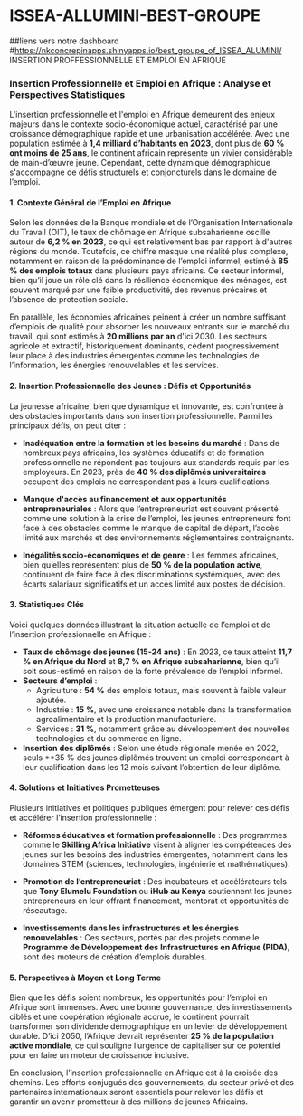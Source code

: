 # ISSEA-ALLUMINI-BEST-GROUPE
##liens vers notre dashboard
#https://nkconcrepinapps.shinyapps.io/best_groupe_of_ISSEA_ALUMINI/
INSERTION PROFFESSIONNELLE ET EMPLOI EN AFRIQUE

### Insertion Professionnelle et Emploi en Afrique : Analyse et Perspectives Statistiques

L'insertion professionnelle et l'emploi en Afrique demeurent des enjeux majeurs dans le contexte socio-économique actuel, caractérisé par une croissance démographique rapide et une urbanisation accélérée. Avec une population estimée à **1,4 milliard d’habitants en 2023**, dont plus de **60 % ont moins de 25 ans**, le continent africain représente un vivier considérable de main-d’œuvre jeune. Cependant, cette dynamique démographique s'accompagne de défis structurels et conjoncturels dans le domaine de l’emploi.

#### 1. **Contexte Général de l’Emploi en Afrique**
Selon les données de la Banque mondiale et de l’Organisation Internationale du Travail (OIT), le taux de chômage en Afrique subsaharienne oscille autour de **6,2 % en 2023**, ce qui est relativement bas par rapport à d'autres régions du monde. Toutefois, ce chiffre masque une réalité plus complexe, notamment en raison de la prédominance de l’emploi informel, estimé à **85 % des emplois totaux** dans plusieurs pays africains. Ce secteur informel, bien qu’il joue un rôle clé dans la résilience économique des ménages, est souvent marqué par une faible productivité, des revenus précaires et l’absence de protection sociale.

En parallèle, les économies africaines peinent à créer un nombre suffisant d’emplois de qualité pour absorber les nouveaux entrants sur le marché du travail, qui sont estimés à **20 millions par an** d'ici 2030. Les secteurs agricole et extractif, historiquement dominants, cèdent progressivement leur place à des industries émergentes comme les technologies de l’information, les énergies renouvelables et les services.

#### 2. **Insertion Professionnelle des Jeunes : Défis et Opportunités**
La jeunesse africaine, bien que dynamique et innovante, est confrontée à des obstacles importants dans son insertion professionnelle. Parmi les principaux défis, on peut citer :

- **Inadéquation entre la formation et les besoins du marché** : Dans de nombreux pays africains, les systèmes éducatifs et de formation professionnelle ne répondent pas toujours aux standards requis par les employeurs. En 2023, près de **40 % des diplômés universitaires** occupent des emplois ne correspondant pas à leurs qualifications.

- **Manque d'accès au financement et aux opportunités entrepreneuriales** : Alors que l’entrepreneuriat est souvent présenté comme une solution à la crise de l’emploi, les jeunes entrepreneurs font face à des obstacles comme le manque de capital de départ, l’accès limité aux marchés et des environnements réglementaires contraignants.

- **Inégalités socio-économiques et de genre** : Les femmes africaines, bien qu’elles représentent plus de **50 % de la population active**, continuent de faire face à des discriminations systémiques, avec des écarts salariaux significatifs et un accès limité aux postes de décision.

#### 3. **Statistiques Clés**
Voici quelques données illustrant la situation actuelle de l’emploi et de l’insertion professionnelle en Afrique :

- **Taux de chômage des jeunes (15-24 ans)** : En 2023, ce taux atteint **11,7 % en Afrique du Nord** et **8,7 % en Afrique subsaharienne**, bien qu’il soit sous-estimé en raison de la forte prévalence de l’emploi informel.
- **Secteurs d’emploi** :
  - Agriculture : **54 %** des emplois totaux, mais souvent à faible valeur ajoutée.
  - Industrie : **15 %**, avec une croissance notable dans la transformation agroalimentaire et la production manufacturière.
  - Services : **31 %**, notamment grâce au développement des nouvelles technologies et du commerce en ligne.
- **Insertion des diplômés** : Selon une étude régionale menée en 2022, seuls **35 % des jeunes diplômés trouvent un emploi correspondant à leur qualification dans les 12 mois suivant l’obtention de leur diplôme.

#### 4. **Solutions et Initiatives Prometteuses**
Plusieurs initiatives et politiques publiques émergent pour relever ces défis et accélérer l’insertion professionnelle :

- **Réformes éducatives et formation professionnelle** : Des programmes comme le **Skilling Africa Initiative** visent à aligner les compétences des jeunes sur les besoins des industries émergentes, notamment dans les domaines STEM (sciences, technologies, ingénierie et mathématiques).

- **Promotion de l’entrepreneuriat** : Des incubateurs et accélérateurs tels que **Tony Elumelu Foundation** ou **iHub au Kenya** soutiennent les jeunes entrepreneurs en leur offrant financement, mentorat et opportunités de réseautage.

- **Investissements dans les infrastructures et les énergies renouvelables** : Ces secteurs, portés par des projets comme le **Programme de Développement des Infrastructures en Afrique (PIDA)**, sont des moteurs de création d’emplois durables.

#### 5. **Perspectives à Moyen et Long Terme**
Bien que les défis soient nombreux, les opportunités pour l’emploi en Afrique sont immenses. Avec une bonne gouvernance, des investissements ciblés et une coopération régionale accrue, le continent pourrait transformer son dividende démographique en un levier de développement durable. D’ici 2050, l’Afrique devrait représenter **25 % de la population active mondiale**, ce qui souligne l’urgence de capitaliser sur ce potentiel pour en faire un moteur de croissance inclusive.

En conclusion, l’insertion professionnelle en Afrique est à la croisée des chemins. Les efforts conjugués des gouvernements, du secteur privé et des partenaires internationaux seront essentiels pour relever les défis et garantir un avenir prometteur à des millions de jeunes Africains.
